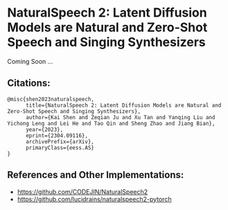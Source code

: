# NaturalSpeech 2: Latent Diffusion Models are Natural and Zero-Shot Speech and Singing Synthesizers

Coming Soon ...






## Citations:
```
@misc{shen2023naturalspeech,
      title={NaturalSpeech 2: Latent Diffusion Models are Natural and Zero-Shot Speech and Singing Synthesizers}, 
      author={Kai Shen and Zeqian Ju and Xu Tan and Yanqing Liu and Yichong Leng and Lei He and Tao Qin and Sheng Zhao and Jiang Bian},
      year={2023},
      eprint={2304.09116},
      archivePrefix={arXiv},
      primaryClass={eess.AS}
}
```



## References and Other Implementations:
* https://github.com/CODEJIN/NaturalSpeech2
* https://github.com/lucidrains/naturalspeech2-pytorch
